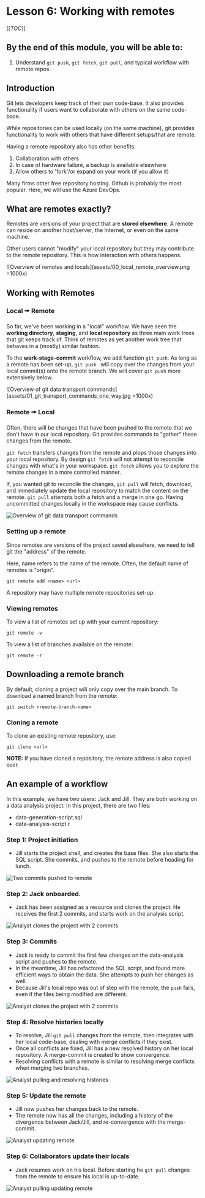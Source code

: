# Lesson 6: Working with remotes
[[_TOC_]]

## By the end of this module, you will be able to:

1. Understand `git push`, `git fetch`, `git pull`, and typical workflow with remote repos.


## Introduction

Git lets developers keep track of their own code-base. It also provides functionality if users want to collaborate with others on the same code-base.

While repositories can be used locally (on the same machine), git provides functionality to work with others that have different setups/that are remote.

Having a remote repository also has other benefits:

1. Collaboration with others
2. In case of hardware failure, a backup is available elsewhere
3. Allow others to 'fork'/or expand on your work (if you allow it)

Many firms other free repository hosting. Github is probably the most popular. Here, we will use the Azure DevOps. 

## What are remotes exactly?

Remotes are versions of your project that are **stored elsewhere**. A remote can reside on another host/server, the Internet, or even on the same machine. 

Other users cannot "modify" your local repository but they may contribute to the remote repository. This is how interaction with others happens.


![Overview of remotes and locals](assets/00_local_remote_overview.png =1000x)

## Working with Remotes

### Local 🠚 Remote

So far, we've been working in a "local" workflow. We have seen the **working directory**, **staging**, and **local repository** as three main work trees that git keeps track of. Think of remotes as yet another work tree that behaves in a (mostly) similar fashion.

To the **work-stage-commit** workflow, we add function `git push`. 
As long as a remote has been set-up, `git push ` will copy over the changes from your local commit(s) onto the remote branch. We will cover `git push` more extensively below.

![Overview of git data transport commands](assets/01_git_transport_commands_one_way.jpg =1000x)


### Remote 🠚 Local

Often, there will be changes that have been pushed to the remote that we don't have in our local repository. Git provides commands to "gather" these changes from the remote.

`git fetch` transfers changes from the remote and plops those changes into your local repository. By design `git fetch` will not attempt to reconcile changes with what's in your workspace. `git fetch` allows you to explore the remote changes in a more controlled manner.

If, you wanted git to reconcile the changes, `git pull` will fetch, download, and immediately update the local repository to match the content on the remote.  `git pull` attempts both a fetch and a merge in one go. Having uncommitted changes locally in the workspace may cause conflicts.




![Overview of git data transport commands](assets/01b_git_data_commands_two_way.png)

### Setting up a remote

Since remotes are versions of the project saved elsewhere, we need to tell git the "address" of the remote. 

Here, name refers to the name of the remote. Often, the default name of remotes is "origin".

`git remote add <name> <url>`

A repository may have multiple remote repositories set-up. 

### Viewing remotes

To view a list of remotes set up with your current repository:

`git remote -v`

To view a list of branches available on the remote:

`git remote -r` 

## Downloading a remote branch

By default, cloning a project will only copy over the main branch. To download a named branch from the remote:

`git switch <remote-branch-name>`


### Cloning a remote

To clone an existing remote repository, use:

`git clone <url>`

**NOTE:** If you have cloned a repository, the remote address is also copied over.

## An example of a workflow

In this example, we have two users: Jack and Jill. They are both working on a data analysis project. In this project, there are two files:

+ data-generation-script.sql
+ data-analysis-script.r

### Step 1: Project initiation

+ Jill starts the project shell, and creates the base files. She also starts the SQL script. She commits, and pushes to the remote before heading for lunch.

![Two commits pushed to remote](assets/03_step1_remote.gif)

### Step 2: Jack onboarded.

+ Jack has been assigned as a resource and clones the project. He receives the first 2 commits, and starts work on the analysis script.

![Analyst clones the project with 2 commits](assets/04_step2_remote.gif)


### Step 3: Commits

+ Jack is ready to commit the first few changes on the data-analysis script and pushes to the remote. 
+ In the meantime, Jill has refactored the SQL script, and found more efficient ways to obtain the data. She attempts to push her changes as well.
+ Because Jill's local repo was out of step with the remote, the `push` fails, even if the files being modified are different.

![Analyst clones the project with 2 commits](assets/05_step3_remote.gif)

### Step 4: Resolve histories **locally**

+ To resolve, Jill `git pull` changes from the remote, then integrates with her local code-base, dealing with merge conflicts if they exist. 
+ Once all conflicts are fixed, Jill has a new resolved history on her local repository. A merge-commit is created to show convergence. 
+ Resolving conflicts with a remote is similar to resolving merge conflicts when merging two branches.


![Analyst pulling and resolving histories](assets/06_step4_remote.gif)


### Step 5: Update the remote

+ Jill now pushes her changes back to the remote. 
+ The remote now has all the changes, including a history of the divergence between Jack/Jill, and re-convergence with the merge-commit.


![Analyst updating remote](assets/07_step5_remote.gif)

### Step 6: Collaborators update their locals

+ Jack resumes work on his local. Before starting he `git pull` changes from the remote to ensure his local is up-to-date.

![Analyst pulling updating remote](assets/08_step6_remote.gif)
